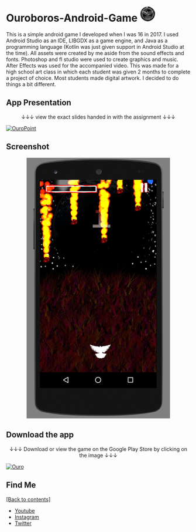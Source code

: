 # Ouroboros-Android-Game <img src="https://github.com/WilliamAmbrozic/Ouroboros-Android-Game/blob/master/Screenshots/LOGO.png" width="42">
This is a simple android game I developed when I was 16 in 2017. I used Android Studio as an IDE, LIBGDX as a game engine, and Java as a programming language (Kotlin was just given support in Android Studio at the time). All assets were created by me aside from the sound effects and fonts. Photoshop and fl studio were used to create graphics and music. After Effects was used for the accompanied video. This was made for a high school art class in which each student was given 2 months to complete a project of choice. Most students made digital artwork. I decided to do things a bit different.

## App Presentation
<p align="center"> ↓↓↓ view the exact slides handed in with the assignment ↓↓↓ </p>

[![OuroPoint](https://imgur.com/download/2ewO6VA)](https://github.com/WilliamAmbrozic/Ouroboros-Android-Game/blob/master/Screenshots/Ouroboros.pptx?raw=true)

## Screenshot
<p align="center"><img src="https://github.com/WilliamAmbrozic/Ouroboros-Android-Game/blob/master/Screenshots/twgg.png" width="392"></p>

## Download the app
<p align="center">↓↓↓ Download or view the game on the Google Play Store by clicking on the image ↓↓↓</p>

[![Ouro](https://i.imgur.com/CIchpsu.png)](https://play.google.com/store/apps/details?id=com.game.willouroboros&hl=en)

## Find Me

[[Back to contents]](https://github.com/WilliamAmbrozic/Multiplication-Visualizer#contents)

- [Youtube](https://www.youtube.com/channel/UCL-VushY6SO0ofPTZ8iB3ag)
- [Instagram](https://www.instagram.com/williamambrozic)
- [Twitter](https://twitter.com/WilliamAmbrozic)
